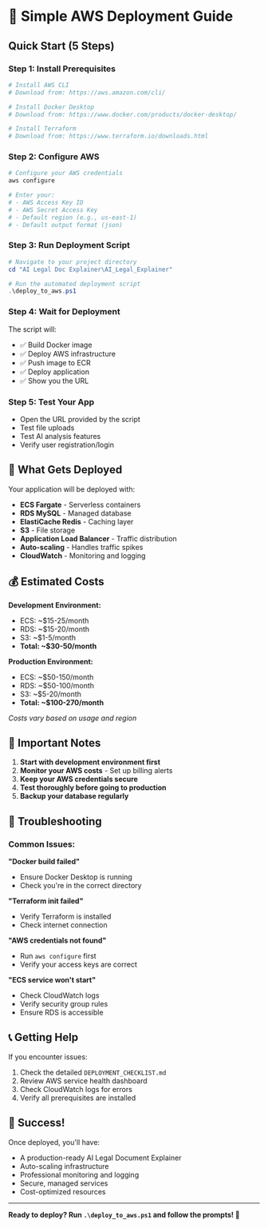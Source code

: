 # 🚀 Simple AWS Deployment Guide

## Quick Start (5 Steps)

### Step 1: Install Prerequisites
```powershell
# Install AWS CLI
# Download from: https://aws.amazon.com/cli/

# Install Docker Desktop
# Download from: https://www.docker.com/products/docker-desktop/

# Install Terraform
# Download from: https://www.terraform.io/downloads.html
```

### Step 2: Configure AWS
```powershell
# Configure your AWS credentials
aws configure

# Enter your:
# - AWS Access Key ID
# - AWS Secret Access Key  
# - Default region (e.g., us-east-1)
# - Default output format (json)
```

### Step 3: Run Deployment Script
```powershell
# Navigate to your project directory
cd "AI Legal Doc Explainer\AI_Legal_Explainer"

# Run the automated deployment script
.\deploy_to_aws.ps1
```

### Step 4: Wait for Deployment
The script will:
- ✅ Build Docker image
- ✅ Deploy AWS infrastructure
- ✅ Push image to ECR
- ✅ Deploy application
- ✅ Show you the URL

### Step 5: Test Your App
- Open the URL provided by the script
- Test file uploads
- Test AI analysis features
- Verify user registration/login

## 🎯 What Gets Deployed

Your application will be deployed with:
- **ECS Fargate** - Serverless containers
- **RDS MySQL** - Managed database
- **ElastiCache Redis** - Caching layer
- **S3** - File storage
- **Application Load Balancer** - Traffic distribution
- **Auto-scaling** - Handles traffic spikes
- **CloudWatch** - Monitoring and logging

## 💰 Estimated Costs

**Development Environment:**
- ECS: ~$15-25/month
- RDS: ~$15-20/month  
- S3: ~$1-5/month
- **Total: ~$30-50/month**

**Production Environment:**
- ECS: ~$50-150/month
- RDS: ~$50-100/month
- S3: ~$5-20/month
- **Total: ~$100-270/month**

*Costs vary based on usage and region*

## 🚨 Important Notes

1. **Start with development environment first**
2. **Monitor your AWS costs** - Set up billing alerts
3. **Keep your AWS credentials secure**
4. **Test thoroughly before going to production**
5. **Backup your database regularly**

## 🔧 Troubleshooting

### Common Issues:

**"Docker build failed"**
- Ensure Docker Desktop is running
- Check you're in the correct directory

**"Terraform init failed"**
- Verify Terraform is installed
- Check internet connection

**"AWS credentials not found"**
- Run `aws configure` first
- Verify your access keys are correct

**"ECS service won't start"**
- Check CloudWatch logs
- Verify security group rules
- Ensure RDS is accessible

## 📞 Getting Help

If you encounter issues:
1. Check the detailed `DEPLOYMENT_CHECKLIST.md`
2. Review AWS service health dashboard
3. Check CloudWatch logs for errors
4. Verify all prerequisites are installed

## 🎉 Success!

Once deployed, you'll have:
- A production-ready AI Legal Document Explainer
- Auto-scaling infrastructure
- Professional monitoring and logging
- Secure, managed services
- Cost-optimized resources

---

**Ready to deploy? Run `.\deploy_to_aws.ps1` and follow the prompts! 🚀**
